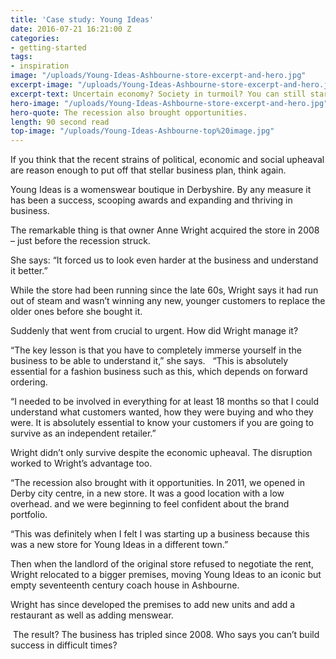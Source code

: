 ```yaml
---
title: 'Case study: Young Ideas'
date: 2016-07-21 16:21:00 Z
categories:
- getting-started
tags:
- inspiration
image: "/uploads/Young-Ideas-Ashbourne-store-excerpt-and-hero.jpg"
excerpt-image: "/uploads/Young-Ideas-Ashbourne-store-excerpt-and-hero.jpg"
excerpt-text: Uncertain economy? Society in turmoil? You can still start a business.
hero-image: "/uploads/Young-Ideas-Ashbourne-store-excerpt-and-hero.jpg"
hero-quote: The recession also brought opportunities.
length: 90 second read
top-image: "/uploads/Young-Ideas-Ashbourne-top%20image.jpg"
---
```


If you think that the recent strains of political, economic and social upheaval are reason enough to put off that stellar business plan, think again. 

Young Ideas is a womenswear boutique in Derbyshire.  By any measure it has been a success, scooping awards and expanding and thriving in business. 

The remarkable thing is that owner Anne Wright acquired the store in 2008 – just before the recession struck. 

She says: “It forced us to look even harder at the business and understand it better.” 

While the store had been running since the late 60s, Wright says it had run out of steam and wasn’t winning any new, younger customers to replace the older ones before she bought it.

Suddenly that went from crucial to urgent. How did Wright manage it? 

“The key lesson is that you have to completely immerse yourself in the business to be able to understand it,” she says.  
“This is absolutely essential for a fashion business such as this, which depends on forward ordering.  

“I needed to be involved in everything for at least 18 months so that I could understand what customers wanted, how they were buying and who they were. It is absolutely essential to know your customers if you are going to survive as an independent retailer.” 

Wright didn’t only survive despite the economic upheaval. The disruption worked to Wright’s advantage too.  

“The recession also brought with it opportunities. In 2011, we opened in Derby city centre, in a new store. It was a good location with a low overhead. and we were beginning to feel confident about the brand portfolio.  

“This was definitely when I felt I was starting up a business because this was a new store for Young Ideas in a different town.”  

Then when the landlord of the original store refused to negotiate the rent, Wright relocated to a bigger premises, moving Young Ideas to an iconic but empty seventeenth century coach house in Ashbourne.  

Wright has since developed the premises to add new units and add a restaurant as well as adding menswear. 

 The result? The business has tripled since 2008. Who says you can’t build success in difficult times?   